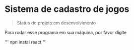 <h1> Sistema de cadastro de jogos </h1>

>Status do projeto:em desenvolvimento

Para rodar esse programa em sua máquina, por favor digite

'''
npn instal react
'''
